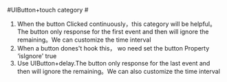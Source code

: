 #UIButton+touch    category #
<ol>
<li>When the button Clicked continuously，this category will be helpful。The button only response for the first event and then will ignore the remaining。We can customize the time interval  </li>
<li>When a button dones't hook this， wo need set the button Property ‘isIgnore' true</li>
<li>Use UIButton+delay.The button only response for the last event and then will ignore the remaining。We can also customize the time interval </li>
</ol>

